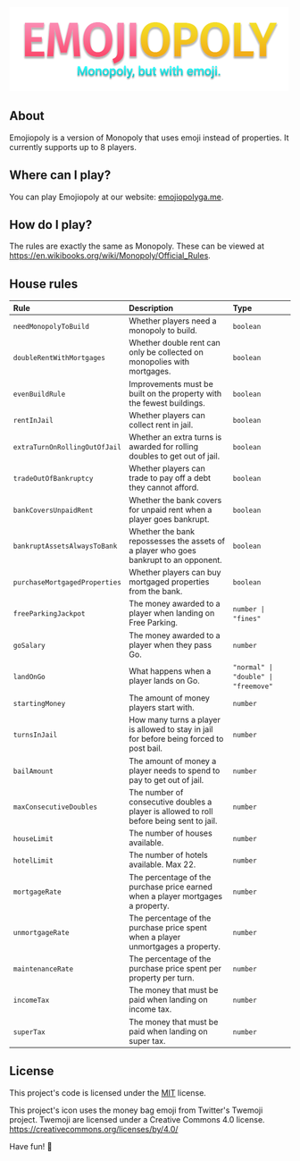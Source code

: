 ![Emojiopoly logo](images/50transparent.png)

## About
Emojiopoly is a version of Monopoly that uses emoji instead of properties.
It currently supports up to 8 players.

## Where can I play?
You can play Emojiopoly at our website: [emojiopolyga.me](http://emojiopolyga.me).

## How do I play?
The rules are exactly the same as Monopoly.
These can be viewed at https://en.wikibooks.org/wiki/Monopoly/Official_Rules.

## House rules
| Rule                          | Description                                                                              | Type                                |
| :---------------------------- | :--------------------------------------------------------------------------------------- | :---------------------------------- |
| `needMonopolyToBuild`         | Whether players need a monopoly to build.                                                | `boolean`                           |
| `doubleRentWithMortgages`     | Whether double rent can only be collected on monopolies with mortgages.                  | `boolean`                           |
| `evenBuildRule`               | Improvements must be built on the property with the fewest buildings.                    | `boolean`                           |
| `rentInJail`                  | Whether players can collect rent in jail.                                                | `boolean`                           |
| `extraTurnOnRollingOutOfJail` | Whether an extra turns is awarded for rolling doubles to get out of jail.                | `boolean`                           |
| `tradeOutOfBankruptcy`        | Whether players can trade to pay off a debt they cannot afford.                          | `boolean`                           |
| `bankCoversUnpaidRent`        | Whether the bank covers for unpaid rent when a player goes bankrupt.                     | `boolean`                           |
| `bankruptAssetsAlwaysToBank`  | Whether the bank repossesses the assets of a player who goes bankrupt to an opponent.    | `boolean`                           |
| `purchaseMortgagedProperties` | Whether players can buy mortgaged properties from the bank.                              | `boolean`                           |
| `freeParkingJackpot`          | The money awarded to a player when landing on Free Parking.                              | `number \| "fines"`                 |
| `goSalary`                    | The money awarded to a player when they pass Go.                                         | `number`                            |
| `landOnGo`                    | What happens when a player lands on Go.                                                  | `"normal" \| "double" \| "freemove"`|
| `startingMoney`               | The amount of money players start with.                                                  | `number`                            |
| `turnsInJail`                 | How many turns a player is allowed to stay in jail for before being forced to post bail. | `number`                            |
| `bailAmount`                  | The amount of money a player needs to spend to pay to get out of jail.                   | `number`                            |
| `maxConsecutiveDoubles`       | The number of consecutive doubles a player is allowed to roll before being sent to jail. | `number`                            |
| `houseLimit`                  | The number of houses available.                                                          | `number`                            |
| `hotelLimit`                  | The number of hotels available. Max 22.                                                  | `number`                            |
| `mortgageRate`                | The percentage of the purchase price earned when a player mortgages a property.          | `number`                            |
| `unmortgageRate`              | The percentage of the purchase price spent when a player unmortgages a property.         | `number`                            |
| `maintenanceRate`             | The percentage of the purchase price spent per property per turn.                        | `number`                            |
| `incomeTax`                   | The money that must be paid when landing on income tax.                                  | `number`                            |
| `superTax`                    | The money that must be paid when landing on super tax.                                   | `number`                            |

## License
This project's code is licensed under the [MIT](\LICENSE) license.

This project's icon uses the money bag emoji from Twitter's Twemoji project.
Twemoji are licensed under a Creative Commons 4.0 license.
https://creativecommons.org/licenses/by/4.0/

Have fun! 🍆

